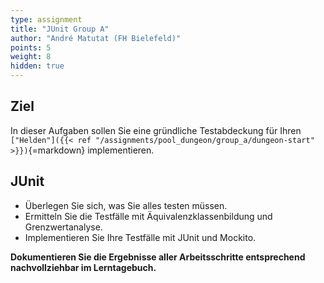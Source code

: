```yaml
---
type: assignment
title: "JUnit Group A"
author: "André Matutat (FH Bielefeld)"
points: 5
weight: 8
hidden: true
---
```


## Ziel

In dieser Aufgaben sollen Sie eine gründliche Testabdeckung für Ihren `["Helden"]({{< ref "/assignments/pool_dungeon/group_a/dungeon-start" >}})`{=markdown} implementieren.

## JUnit

- Überlegen Sie sich, was Sie alles testen müssen.
- Ermitteln Sie die Testfälle mit Äquivalenzklassenbildung und Grenzwertanalyse.
- Implementieren Sie Ihre Testfälle mit JUnit und Mockito.

**Dokumentieren Sie die Ergebnisse aller Arbeitsschritte entsprechend nachvollziehbar im Lerntagebuch.**
